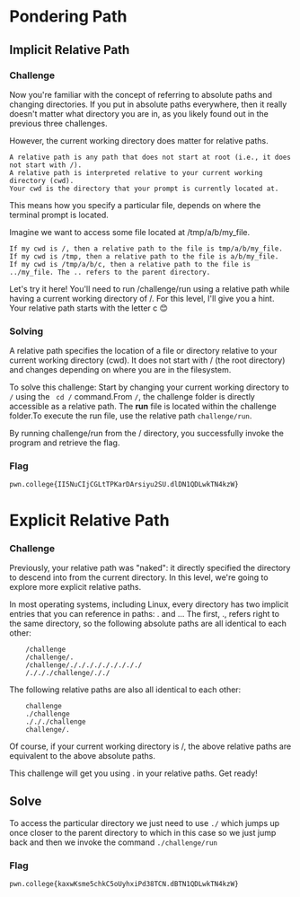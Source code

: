 # Pondering Path

## Implicit Relative Path 

### Challenge


Now you're familiar with the concept of referring to absolute paths and changing directories. If you put in absolute paths everywhere, then it really doesn't matter what directory you are in, as you likely found out in the previous three challenges.

However, the current working directory does matter for relative paths.

    A relative path is any path that does not start at root (i.e., it does not start with /).
    A relative path is interpreted relative to your current working directory (cwd).
    Your cwd is the directory that your prompt is currently located at.

This means how you specify a particular file, depends on where the terminal prompt is located.

Imagine we want to access some file located at /tmp/a/b/my_file.

    If my cwd is /, then a relative path to the file is tmp/a/b/my_file.
    If my cwd is /tmp, then a relative path to the file is a/b/my_file.
    If my cwd is /tmp/a/b/c, then a relative path to the file is ../my_file. The .. refers to the parent directory.

Let's try it here! You'll need to run /challenge/run using a relative path while having a current working directory of /. For this level, I'll give you a hint. Your relative path starts with the letter c 😊

### Solving

A relative path specifies the location of a file or directory relative to your current working directory (cwd). It does not start with / (the root directory) and changes depending on where you are in the filesystem.

To solve this challenge:
Start by changing your current working directory to ``/`` using the `` cd /`` command.From ``/``, the challenge folder is directly accessible as a relative path. The **run** file is located within the challenge folder.To execute the run file, use the relative path ``challenge/run``.

By running challenge/run from the / directory, you successfully invoke the program and retrieve the flag.

### Flag 
`pwn.college{II5NuCIjCGLtTPKarDArsiyu2SU.dlDN1QDLwkTN4kzW}`



# Explicit Relative Path 

### Challenge



Previously, your relative path was "naked": it directly specified the directory to descend into from the current directory. In this level, we're going to explore more explicit relative paths.

In most operating systems, including Linux, every directory has two implicit entries that you can reference in paths: . and ... The first, ., refers right to the same directory, so the following absolute paths are all identical to each other:
```
    /challenge
    /challenge/.
    /challenge/./././././././././
    /./././challenge/././
```
The following relative paths are also all identical to each other:
```
    challenge
    ./challenge
    ./././challenge
    challenge/.
```
Of course, if your current working directory is /, the above relative paths are equivalent to the above absolute paths.

This challenge will get you using . in your relative paths. Get ready!



## Solve

To access the particular directory we just need to use `./` which jumps up once closer to the parent directory to which in this case so we just jump back and then we invoke the command `./challenge/run`


### Flag

`pwn.college{kaxwKsme5chkC5oUyhxiPd38TCN.dBTN1QDLwkTN4kzW}`